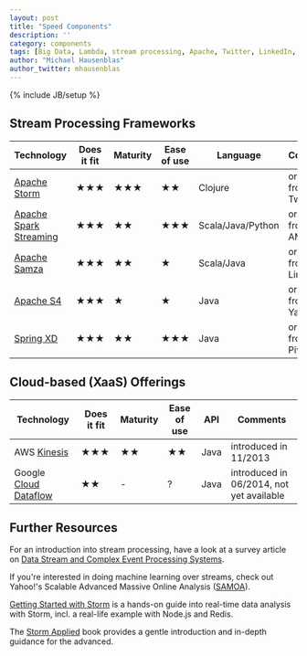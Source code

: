 ```yaml
---
layout: post
title: "Speed Components"
description: ''
category: components
tags: [Big Data, Lambda, stream processing, Apache, Twitter, LinkedIn, Yahoo, Google, cloud, SaaS]
author: "Michael Hausenblas"
author_twitter: mhausenblas
---
```

{% include JB/setup %}

## Stream Processing Frameworks

|Technology            |Does it fit            |Maturity               |Ease of use     |Language       |Comments                  |
|----------------------|-----------------------|-----------------------|---------------|---------------|--------------------------|
|[Apache Storm][STORM] |&#9733;&#9733;&#9733;  |&#9733;&#9733;&#9733;  |&#9733;&#9733;        |Clojure        | originates from Twitter  |
|[Apache Spark Streaming][SPARKSTREAMING] |&#9733;&#9733;&#9733;  |&#9733;&#9733;                |&#9733;&#9733;&#9733;        |Scala/Java/Python           | originates from AMPLab   |
|[Apache Samza][SAMZA] |&#9733;&#9733;&#9733;  |&#9733;&#9733;         |&#9733; |Scala/Java     | originates from LinkedIn |
|[Apache S4][S4]       |&#9733;&#9733;&#9733;  |&#9733;                |&#9733;        |Java           | originates from Yahoo!   |
|[Spring XD][Spring XD]       |&#9733;&#9733;&#9733;  |&#9733;&#9733;                |&#9733;&#9733;&#9733;        |Java         | originates from Pivotal   |


## Cloud-based  (XaaS) Offerings

|Technology         |Does it fit            |Maturity        |Ease of use     |API     |Comments                |
|-------------------|-----------------------|----------------|---------------|--------|------------------------|
|AWS [Kinesis][KINESIS] |&#9733;&#9733;&#9733;  |&#9733;&#9733;  |&#9733;&#9733; |Java    | introduced in 11/2013  |
|Google [Cloud Dataflow][GCD] |&#9733;&#9733;  | - |? |Java    | introduced in 06/2014, not yet available  |


## Further Resources

For an introduction into stream processing, have a look at a survey article on
[Data Stream and Complex Event Processing Systems][STREAMOVERVIEW].

If you're interested in doing machine learning over streams, check out Yahoo!'s
Scalable Advanced Massive Online Analysis ([SAMOA][SAMOA]). 

[Getting Started with Storm][GETTINGSTARTEDSTORM] is a hands-on guide into 
real-time data analysis with Storm, incl. a real-life example with Node.js and Redis.

The [Storm Applied][STORMAPPLIED] book provides a gentle introduction and in-depth
guidance for the advanced.



[STORM]: http://storm-project.net/ "Storm: Distributed and fault-tolerant realtime computation"
[SPARKSTREAMING]: https://spark.apache.org/streaming/ "Spark Streaming"
[SAMZA]: http://samza.incubator.apache.org/ "Samza is a distributed stream processing framework"
[S4]: http://incubator.apache.org/s4/ "S4 is a distributed, scalable, fault-tolerant, pluggable platform that allows programmers to develop applications for processing continuous unbounded streams of data"
[KINESIS]: http://aws.amazon.com/kinesis/ "Amazon Kinesis is a fully managed service for real-time processing of streaming data at massive scale"
[SPRING XD]: http://projects.spring.io/spring-xd/ "Spring XD: A unified, distributed, and extensible system for data ingestion, real time analytics, batch processing, and data export"
[STREAMOVERVIEW]: http://cobweb.cs.uga.edu/~laks/ADCS-2013-Fall/CM-CEP-Survey.pdf "Processing Flows of Information: From Data Stream to Complex Event Processing"
[SAMOA]: http://yahoo.github.io/samoa/ "SAMOA is a distributed streaming machine learning framework that contains a programing abstraction for distributed streaming ML algorithms"
[GETTINGSTARTEDSTORM]: http://shop.oreilly.com/product/0636920024835.do "Getting Started with Storm: Continuous streaming computation with Twitter's cluster technology by Jonathan Leibiusky, Gabriel Eisbruch, Dario Simonassi"
[STORMAPPLIED]: http://manning.com/sallen/ "Strategies for real-time event processing by Sean T. Allen, Peter Pathirana, and Matthew Jankowski"
[GCD]: http://googlecloudplatform.blogspot.com/2014/06/sneak-peek-google-cloud-dataflow-a-cloud-native-data-processing-service.html "Google Cloud Dataflow"
